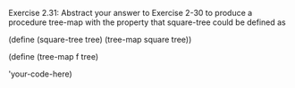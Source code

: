  Exercise 2.31: Abstract your answer to Exercise 2-30 to produce a procedure tree-map with the property that square-tree could be defined as

(define (square-tree tree) (tree-map square tree))

(define (tree-map f tree)

  'your-code-here)
